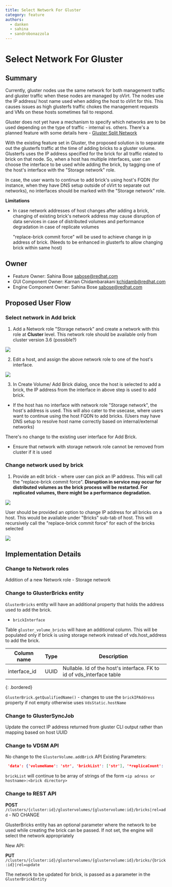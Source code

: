 ```yaml
---
title: Select Network For Gluster
category: feature
authors:
  - danken
  - sahina
  - sandrobonazzola
---
```


# Select Network For Gluster

## Summary

Currently, gluster nodes use the same network for both management traffic and gluster traffic when these nodes are managed by oVirt.
The nodes use the IP address/ host name used when adding the host to oVirt for this.
This causes issues as high glusterfs traffic chokes the management requests and VMs on these hosts sometimes fail to respond.

Gluster does not yet have a mechanism to specify which networks are to be used depending on the type of traffic - internal vs. others.
There's a planned feature with some details here - [Gluster Split Network](https://web.archive.org/web/20160628142018/http://www.gluster.org/community/documentation/index.php/Features/SplitNetwork)

With the existing feature set in Gluster, the proposed solution is to separate out the glusterfs traffic at the time of adding bricks to a gluster volume.
Glusterfs uses the IP address specified for the brick for all traffic related to brick on that node.
So, when a host has multiple interfaces, user can choose the interface to be used while adding the brick, by tagging one of the host's interface with the "Storage network" role.

In case, the user wants to continue to add brick's using host's FQDN (for instance, when they have DNS setup outside of oVirt to separate out networks),
no interfaces should be marked with the "Storage network" role.

**Limitations**

*   In case network addresses of host changes after adding a brick, changing of existing brick's network address may cause disruption of data services in case of distributed volumes and performance degradation in case of replicate volumes

       "replace-brick commit force" will be used to achieve change in ip address of brick. (Needs to be enhanced in glusterfs to allow changing brick within same host)

## Owner

*   Feature Owner: Sahina Bose <sabose@redhat.com>
*   GUI Component Owner: Karnan Chidambarakani <kchidamb@redhat.com>
*   Engine Component Owner: Sahina Bose <sabose@redhat.com>

## Proposed User Flow

### Select network in Add brick

1. Add a Network role "Storage network" and create a network with this role at **Cluster** level. This network role should be available only from cluster version 3.6 (possible?)

![](/images/wiki/ManageGlusterNw.png)

2. Edit a host, and assign the above network role to one of the host's interface.

![](/images/wiki/SetupHostGlusterNw.png)

3. In Create Volume/ Add Brick dialog, once the host is selected to add a brick, the IP address from the interface in above step is used to add brick.

*   If the host has no interface with network role "Storage network", the host's address is used. This will also cater to the usecase, where users want to continue using the host FQDN to add bricks. (Users may have DNS setup to resolve host name correctly based on internal/external networks)

There's no change to the existing user interface for Add Brick.

*   Ensure that network with storage network role cannot be removed from cluster if it is used

### Change network used by brick

1.  Provide an edit brick - where user can pick an IP address. This will call the "replace-brick commit force". **Disruption in service may occur for distributed volumes as the brick process will be restarted. For replicated volumes, there might be a performance degradation.**

![](/images/wiki/Edit_brick.png)

User should be provided an option to change IP address for all bricks on a host.
This would be available under "Bricks" sub-tab of host. This will recursively call the "replace-brick commit force" for each of the bricks selected

![](/images/wiki/EditBricks.png)

## Implementation Details

### Change to Network roles

Addition of a new Network role - Storage network

### Change to GlusterBricks entity

`GlusterBricks` entity will have an additional property that holds the address used to add the brick.

*   `brickInterface`

Table `gluster_volume_bricks` will have an additional column. This will be populated only if brick is using storage network instead of vds.host_address to add the brick.

| Column name  | Type | Description                                                            |
|--------------|------|------------------------------------------------------------------------|
| interface_id | UUID | Nullable. Id of the host's interface. FK to id of vds_interface table  |
{: .bordered}


`GlusterBrick.getQualifiedName()` - changes to use the `brickIPAddress` property if not empty otherwise uses `VdsStatic.hostName`

### Change to GlusterSyncJob

Update the correct IP address returned from gluster CLI output rather than mapping based on host UUID

### Change to VDSM API

No change to the `GlusterVolume.addBrick` API Existing Parameters:

```json
 'data': {'volumeName': 'str', 'brickList': ['str'], '*replicaCount': 'int', '*stripeCount': 'int', '*force': 'bool'}
```

`brickList` will continue to be array of strings of the form `<ip adress or hostname>:<brick directory>`

### Change to REST API

**POST** `/clusters/{cluster:id}/glustervolumes/{glustervolume:id}/bricks|rel=add` - NO CHANGE

GlusterBricks entity has an optional parameter where the network to be used while creating the brick can be passed. If not set, the engine will select the network appropriately

New API:

**PUT** `/clusters/{cluster:id}/glustervolumes/{glustervolume:id}/bricks/{brick:id}|rel=update`

The network to be updated for brick, is passed as a parameter in the `GlusterBrickEntity`
